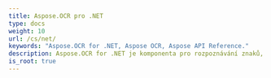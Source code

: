 ```yaml
---
title: Aspose.OCR pro .NET
type: docs
weight: 10
url: /cs/net/
keywords: "Aspose.OCR for .NET, Aspose OCR, Aspose API Reference."
description: Aspose.OCR for .NET je komponenta pro rozpoznávání znaků, která umožňuje vývojářům přidávat funkce OCR do jejich aplikací .NET pomocí jednoduché sady tříd.
is_root: true
---
```

